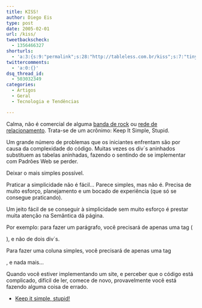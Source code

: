 ```yaml
---
title: KISS!
author: Diego Eis
type: post
date: 2005-02-01
url: /kiss/
tweetbackscheck:
  - 1356466327
shorturls:
  - 'a:3:{s:9:"permalink";s:28:"http://tableless.com.br/kiss";s:7:"tinyurl";s:26:"http://tinyurl.com/3pgfl5o";s:4:"isgd";s:19:"http://is.gd/Pcionp";}'
twittercomments:
  - 'a:0:{}'
dsq_thread_id:
  - 503032349
categories:
  - Artigos
  - Geral
  - Tecnologia e Tendências

---
```

Calma, não é comercial de alguma [banda de rock][1] ou [rede de relacionamento][2]. Trata-se de um acrônimo: Keep It Simple, Stupid. 

Um grande número de problemas que os iniciantes enfrentam são por causa da complexidade do código. Muitas vezes os div´s aninhados substituem as tabelas aninhadas, fazendo o sentindo de se implementar com Padrões Web se perder. 

Deixar o mais simples possível.
                  
Praticar a simplicidade não é fácil&#8230; Parece simples, mas não é. Precisa de muito esforço, planejamento e um bocado de experiência (que só se consegue praticando). 

Um jeito fácil de se conseguir à simplicidade sem muito esforço é prestar muita atenção na Semântica dá página. 
                  
Por exemplo: para fazer um parágrafo, você precisará de apenas uma tag (<p>), e não de dois div´s.
                  
Para fazer uma coluna simples, você precisará de apenas uma tag <div>, e nada mais&#8230; 

Quando você estiver implementando um site, e perceber que o código está complicado, difícil de ler, comece de novo, provavelmente você está fazendo alguma coisa de errado. 

  * [Keep it simple, stupid!][3]

 [1]: http://www.kissonline.com/news/index.php?page=news_index.html
 [2]: http://www.udate.com/kiss.asp?czoneR=7935
 [3]: http://digital-web.com/articles/keep_it_simple_stupid/